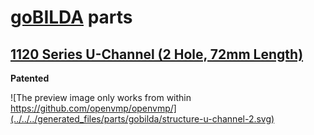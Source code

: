 # [goBILDA](https://www.gobilda.com/) parts
## [1120 Series U-Channel (2 Hole, 72mm Length)](https://www.gobilda.com/1120-series-u-channel-2-hole-72mm-length/)

**Patented**

![The preview image only works from within https://github.com/openvmp/openvmp/](../../../generated_files/parts/gobilda/structure-u-channel-2.svg)
